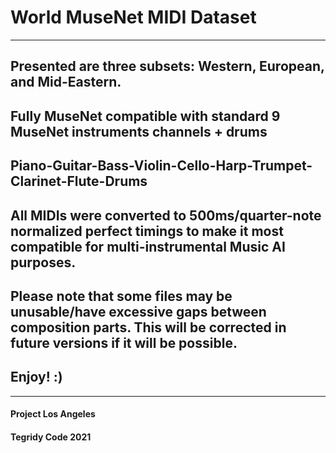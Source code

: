 # World MuseNet MIDI Dataset

***

## Presented are three subsets: Western, European, and Mid-Eastern.

## Fully MuseNet compatible with standard 9 MuseNet instruments channels + drums

## Piano-Guitar-Bass-Violin-Cello-Harp-Trumpet-Clarinet-Flute-Drums

## All MIDIs were converted to 500ms/quarter-note normalized perfect timings to make it most compatible for multi-instrumental Music AI purposes.

## Please note that some files may be unusable/have excessive gaps between composition parts. This will be corrected in future versions if it will be possible.

## Enjoy! :)

***

#### Project Los Angeles
#### Tegridy Code 2021
